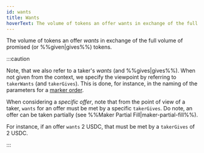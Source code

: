 ```yaml
---
id: wants
title: Wants
hoverText: The volume of tokens an offer wants in exchange of the full volume of promised (or given) tokens.
---
```


The volume of tokens an offer _wants_ in exchange of the full volume of promised (or %%given|gives%%) tokens.

:::caution

Note, that we also refer to a taker's *wants* (and %%gives|gives%%). When not given from the context, we specify the viewpoint by referring to `takerWants` (and `takerGives`). This is done, for instance, in the naming of the parameters for a [marker order](../contracts/technical-references/taking-and-making-offers/taker-order/README.md#market-order).

When considering a *specific offer*, note that from the point of view of a taker, `wants` for an offer must be met by a specific `takerGives`. Do note, an offer can be taken partially (see %%Maker Partial Fill|maker-partial-fill%%).

For instance, if an offer `wants` 2 USDC, that must be met by a `takerGives` of 2 USDC.

:::
